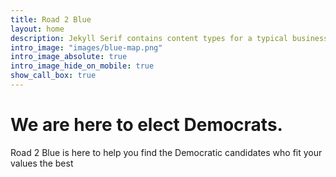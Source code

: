 ```yaml
---
title: Road 2 Blue
layout: home
description: Jekyll Serif contains content types for a typical business website. The theme is fully responsive, blazing fast and artfully illustrated.
intro_image: "images/blue-map.png"
intro_image_absolute: true
intro_image_hide_on_mobile: true
show_call_box: true
---
```


# We are here to elect Democrats.

Road 2 Blue is here to help you find the Democratic candidates who fit your values the best